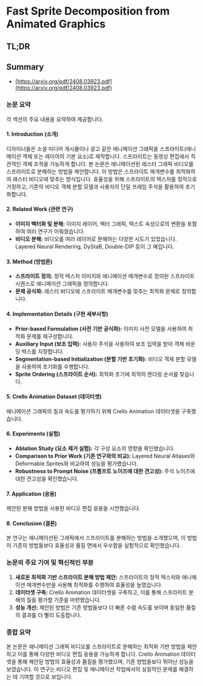 # Fast Sprite Decomposition from Animated Graphics
## TL;DR
## Summary
- [https://arxiv.org/pdf/2408.03923.pdf](https://arxiv.org/pdf/2408.03923.pdf)

### 논문 요약

각 섹션의 주요 내용을 요약하여 제공합니다.

#### 1. Introduction (소개)
디자이너들은 소셜 미디어 게시물이나 광고 같은 애니메이션 그래픽을 스프라이트(애니메이션 객체 또는 레이어의 기본 요소)로 제작합니다. 스프라이트는 동영상 편집에서 직관적인 객체 조작을 가능하게 합니다. 본 논문은 애니메이션된 래스터 그래픽 비디오를 스프라이트로 분해하는 방법을 제안합니다. 이 방법은 스프라이트 매개변수를 최적화하여 래스터 비디오에 맞추는 방식입니다. 효율성을 위해 스프라이트의 텍스처를 정적으로 가정하고, 기존의 비디오 객체 분할 모델과 사용자의 단일 프레임 주석을 활용하여 초기화합니다.

#### 2. Related Work (관련 연구)
- **이미지 벡터화 및 분해:** 이미지 레이어, 벡터 그래픽, 텍스트 속성으로의 변환을 포함하여 여러 연구가 이뤄졌습니다.
- **비디오 분해:** 비디오를 여러 레이어로 분해하는 다양한 시도가 있었습니다. Layered Neural Rendering, DyStaB, Double-DIP 등이 그 예입니다.

#### 3. Method (방법론)
- **스프라이트 정의:** 정적 텍스처 이미지와 애니메이션 매개변수로 정의된 스프라이트 시퀀스로 애니메이션 그래픽을 정의합니다.
- **문제 공식화:** 래스터 비디오에 스프라이트 매개변수를 맞추는 최적화 문제로 정의합니다.

#### 4. Implementation Details (구현 세부사항)
- **Prior-based Formulation (사전 기반 공식화):** 이미지 사전 모델을 사용하여 최적화 문제를 재구성합니다.
- **Auxiliary Input (보조 입력):** 사용자 주석을 사용하여 보조 입력을 받아 객체 바운딩 박스를 지정합니다.
- **Segmentation-based Initialization (분할 기반 초기화):** 비디오 객체 분할 모델을 사용하여 초기화를 수행합니다.
- **Sprite Ordering (스프라이트 순서):** 최적화 초기에 최적의 렌더링 순서를 찾습니다.

#### 5. Crello Animation Dataset (데이터셋)
애니메이션 그래픽의 질과 속도를 평가하기 위해 Crello Animation 데이터셋을 구축했습니다.

#### 6. Experiments (실험)
- **Ablation Study (요소 제거 실험):** 각 구성 요소의 영향을 확인했습니다.
- **Comparison to Prior Work (기존 연구와의 비교):** Layered Neural Atlases와 Deformable Sprites와 비교하여 성능을 평가했습니다.
- **Robustness to Prompt Noise (프롬프트 노이즈에 대한 견고성):** 주석 노이즈에 대한 견고성을 확인했습니다.

#### 7. Application (응용)
제안된 분해 방법을 사용한 비디오 편집 응용을 시연했습니다.

#### 8. Conclusion (결론)
본 연구는 애니메이션된 그래픽에서 스프라이트를 분해하는 방법을 소개했으며, 이 방법이 기존의 방법들보다 효율성과 품질 면에서 우수함을 실험적으로 확인했습니다.

### 논문의 주요 기여 및 혁신적인 부분
1. **새로운 최적화 기반 스프라이트 분해 방법 제안:** 스프라이트의 정적 텍스처와 애니메이션 매개변수만을 사용해 최적화를 수행하여 효율성을 높였습니다.
2. **데이터셋 구축:** Crello Animation 데이터셋을 구축하고, 이를 통해 스프라이트 분해의 질을 평가할 기준을 마련했습니다.
3. **성능 개선:** 제안된 방법은 기존 방법들보다 더 빠른 수렴 속도를 보이며 동일한 품질의 결과를 더 빨리 도출합니다.

### 종합 요약
본 논문은 애니메이션 그래픽 비디오를 스프라이트로 분해하는 최적화 기반 방법을 제안하고 이를 통해 다양한 비디오 편집 응용을 가능하게 합니다. Crello Animation 데이터셋을 통해 제안된 방법의 효율성과 품질을 평가했으며, 기존 방법들보다 뛰어난 성능을 보였습니다. 이 연구는 비디오 편집 및 애니메이션 작업에서의 실질적인 문제를 해결하는 데 기여할 것으로 보입니다.
